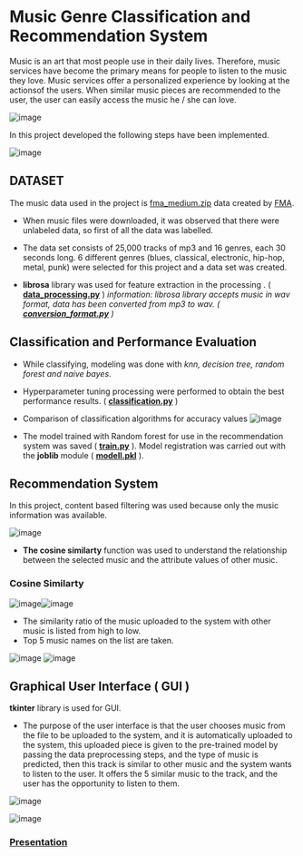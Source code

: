 # Music Genre Classification and Recommendation System


Music is an art that most people use in their daily lives. Therefore, music services have become the primary means for people to listen to the music they love. Music services offer a personalized experience by looking at the actionsof the users. When similar music pieces are recommended to the user, the user can easily access the music he / she can love.

![image](https://user-images.githubusercontent.com/33968347/87854061-a05b7300-c917-11ea-8cba-76873cb25b00.png)

In this project developed the following steps have been implemented.

![image](https://user-images.githubusercontent.com/33968347/87854312-c41fb880-c919-11ea-8ab4-9325d81913ac.png)

## DATASET

The music data used in the project is [fma_medium.zip](https://github.com/mdeff/fma) data created by [FMA](https://freemusicarchive.org/search).

* When music files were downloaded, it was observed that there were unlabeled data, so first of all  the data was labelled.
* The data set consists of 25,000 tracks of mp3 and 16 genres, each 30 seconds long. 6 different genres (blues, classical, electronic, hip-hop, metal, punk) were selected for this project and a data set was created.

* **librosa** library was used for feature extraction in the processing . ( [**data_processing.py**](https://github.com/sevvalyogurtcuoglu/Graduation_Project/blob/master/data_processing.py) )
 *information: librosa library accepts music in wav format, data has been converted from mp3 to wav. ( [**conversion_format.py**](https://github.com/sevvalyogurtcuoglu/Graduation_Project/blob/master/conversion_format.py) )*
 
 ## Classification and Performance Evaluation
* While classifying, modeling was done with *knn, decision tree, random forest and naive bayes*.
* Hyperparameter tuning processing were performed to obtain the best performance results. ( [**classification.py**](https://github.com/sevvalyogurtcuoglu/Graduation_Project/blob/master/classification.py) )
* Comparison of classification algorithms for accuracy values
![image](https://user-images.githubusercontent.com/33968347/87861662-fdbfe600-c950-11ea-9089-d378b1e8db11.png)

* The model trained with Random forest for use in the recommendation system was saved ( [**train.py**](https://github.com/sevvalyogurtcuoglu/Graduation_Project/blob/master/train.py) ). Model registration was carried out with the **joblib** module ( [**modell.pkl**](https://github.com/sevvalyogurtcuoglu/Graduation_Project/blob/master/modell.pkl) ).

## Recommendation System
In this project, content based filtering was used because only the music information was available.

![image](https://user-images.githubusercontent.com/33968347/87862108-3cf03600-c955-11ea-9f64-ac67f1341844.png)

* **The cosine similarty** function was used to understand the relationship between the selected music and the attribute values of other music.

### Cosine Similarty
![image](https://user-images.githubusercontent.com/33968347/87862156-b851e780-c955-11ea-9b9c-0831c2bb6402.png)![image](https://user-images.githubusercontent.com/33968347/87862159-bf78f580-c955-11ea-9fad-9a895301bd0c.png)

* The similarity ratio of the music uploaded to the system with other music is listed from high to low.
* Top 5 music names on the list are taken.

![image](https://user-images.githubusercontent.com/33968347/87862357-d6b8e280-c957-11ea-8a15-b4b0784932f2.png)
        ![image](https://user-images.githubusercontent.com/33968347/87862359-db7d9680-c957-11ea-8dec-7e892629ba1a.png)

## Graphical User Interface ( GUI )

**tkinter** library is used for GUI.

* The purpose of the user interface is that the user chooses music from the file to be uploaded to the system, and it is automatically uploaded to the system, this uploaded piece is given to the pre-trained model by passing the data preprocessing steps, and the type of music is predicted, then this track is similar to other music and the system wants to listen to the user. It offers the 5 similar music to the track, and the user has the opportunity to listen to them.

![image](https://user-images.githubusercontent.com/33968347/87862528-d9b4d280-c959-11ea-9416-df31ff768a12.png)

![image](https://user-images.githubusercontent.com/33968347/87862530-dfaab380-c959-11ea-9d49-911d3ad64384.png)



 ### [ Presentation](https://github.com/sevvalyogurtcuoglu/Graduation_Project/blob/master/sunum2.pdf)
